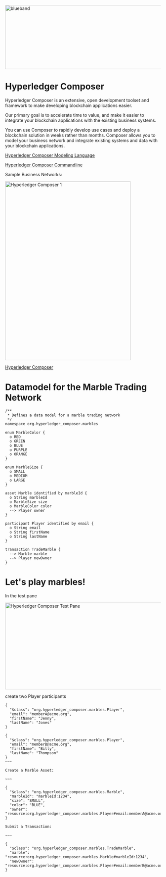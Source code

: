 <img src="https://farm5.staticflickr.com/4589/38703421954_a76611811a_b.jpg" width="824" height="207" alt="blueband"> 

# Hyperledger Composer

Hyperledger Composer is an extensive, open development toolset and framework to make developing blockchain applications easier. 

Our primary goal is to accelerate time to value, and make it easier to integrate your blockchain applications with the existing business systems. 

You can use Composer to rapidly develop use cases and deploy a blockchain solution in weeks rather than months. Composer allows you to model your business network and integrate existing systems and data with your blockchain applications.

[Hyperledger Composer Modeling Language](https://hyperledger.github.io/composer/reference/cto_language.html)

[Hyperledger Composer Commandline](https://hyperledger.github.io/composer/reference/commands.html)


Sample Business Networks:

<img src="https://farm5.staticflickr.com/4770/39618901931_01983c3d45_z.jpg" width="406" height="578" alt="Hyperledger Composer 1">

[Hyperledger Composer](https://composer-playground.mybluemix.net/editor)

# Datamodel for the Marble Trading Network

~~~
/**
 * Defines a data model for a marble trading network
 */
namespace org.hyperledger_composer.marbles

enum MarbleColor {
  o RED
  o GREEN
  o BLUE
  o PURPLE
  o ORANGE
}

enum MarbleSize {
  o SMALL
  o MEDIUM
  o LARGE
}

asset Marble identified by marbleId {
  o String marbleId
  o MarbleSize size
  o MarbleColor color
  --> Player owner
}

participant Player identified by email {
  o String email
  o String firstName
  o String lastName
}

transaction TradeMarble {
  --> Marble marble
  --> Player newOwner
}
~~~

# Let's play marbles!
In the test pane

<img src="https://farm5.staticflickr.com/4624/25748073888_82b8668a47_z.jpg" width="640" height="280" alt="Hyperledger Composer Test Pane">

create two Player participants
```
{
  "$class": "org.hyperledger_composer.marbles.Player",
  "email": "memberA@acme.org",
  "firstName": "Jenny",
  "lastName": "Jones"
}

{
  "$class": "org.hyperledger_composer.marbles.Player",
  "email": "memberB@acme.org",
  "firstName": "Billy",
  "lastName": "Thompson"
}
~~~

Create a Marble Asset:

~~~

{
  "$class": "org.hyperledger_composer.marbles.Marble",
  "marbleId": "marbleId:1234",
  "size": "SMALL",
  "color": "BLUE",
  "owner": "resource:org.hyperledger_composer.marbles.Player#email:memberA@acme.org"
}

Submit a Transaction:

~~~

{
  "$class": "org.hyperledger_composer.marbles.TradeMarble",
  "marble": "resource:org.hyperledger_composer.marbles.Marble#marbleId:1234",
  "newOwner": "resource:org.hyperledger_composer.marbles.Player#email:memberB@acme.org"
}


